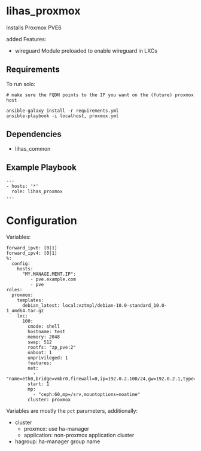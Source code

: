 # lihas_proxmox
Installs Proxmox PVE6

added Features:

* wireguard Module preloaded to enable wireguard in LXCs

## Requirements

To run solo:
```
# make sure the FQDN points to the IP you want on the (future) proxmox host

ansible-galaxy install -r requirements.yml
ansible-playbook -i localhost, proxmox.yml
```

## Dependencies

* lihas_common

## Example Playbook

```
---
- hosts: '*'
  role: lihas_proxmox
...
```

# Configuration
Variables:
```
forward_ipv6: [0|1]
forward_ipv4: [0|1]
%:
  config:
    hosts:
      "MY.MANAGE.MENT.IP":
         - pve.example.com
         - pve
roles:
  proxmox:
    templates:
      debian_latest: local:vztmpl/debian-10.0-standard_10.0-1_amd64.tar.gz
    lxc:
      100:
        cmode: shell
        hostname: test
        memory: 2048
        swap: 512
        rootfs: "zp_pve:2"
        onboot: 1
        unprivileged: 1
        features:
        net:
          - "name=eth0,bridge=vmbr0,firewall=0,ip=192.0.2.100/24,gw=192.0.2.1,type=veth"
        start: 1
        mp:
          - "ceph:60,mp=/srv,mountoptions=noatime"
        cluster: proxmox
```
Variables are mostly the `pct` parameters, additionally:

* cluster
  * proxmox: use ha-manager
  * application: non-proxmox application cluster
* hagroup: ha-manager group name
